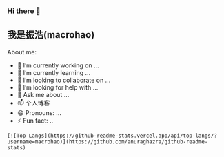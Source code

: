 ### Hi there 👋

## 我是振浩(macrohao)

About me:

- 🔭 I’m currently working on ...
- 🌱 I’m currently learning ...
- 👯 I’m looking to collaborate on ...
- 🤔 I’m looking for help with ...
- 💬 Ask me about ...
- 📫 个人博客
- 😄 Pronouns: ...
- ⚡ Fun fact: ..

```
[![Top Langs](https://github-readme-stats.vercel.app/api/top-langs/?username=macrohao)](https://github.com/anuraghazra/github-readme-stats)
```

